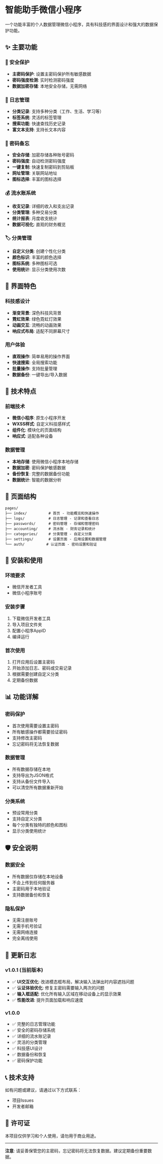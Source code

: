 # 智能助手微信小程序

一个功能丰富的个人数据管理微信小程序，具有科技感的界面设计和强大的数据保护功能。

## ✨ 主要功能

### 🔐 安全保护
- **主密码保护**: 设置主密码保护所有敏感数据
- **密码强度检测**: 实时检测密码强度
- **数据加密存储**: 本地安全存储，无需网络

### 📝 日志管理
- **分类记录**: 支持多种分类（工作、生活、学习等）
- **标签系统**: 灵活的标签管理
- **搜索功能**: 快速查找历史记录
- **富文本支持**: 支持长文本内容

### 🔑 密码备忘
- **安全存储**: 加密存储各种账号密码
- **密码强度**: 自动检测密码强度
- **一键复制**: 快速复制密码到剪贴板
- **网址管理**: 关联网站地址
- **图标选择**: 丰富的图标选择

### 💰 流水账系统
- **收支记录**: 详细的收入和支出记录
- **分类管理**: 多种交易分类
- **统计报表**: 月度收支统计
- **数据可视化**: 直观的财务概览

### 🏷️ 分类管理
- **自定义分类**: 创建个性化分类
- **颜色标识**: 丰富的颜色选择
- **图标系统**: 多种图标可选
- **使用统计**: 显示分类使用次数

## 🎨 界面特色

### 科技感设计
- **渐变背景**: 深色科技风背景
- **霓虹效果**: 绿色霓虹灯效果
- **动画交互**: 流畅的动画效果
- **响应式布局**: 适配不同屏幕尺寸

### 用户体验
- **直观操作**: 简单易用的操作界面
- **快速搜索**: 全局搜索功能
- **批量操作**: 支持批量管理
- **数据备份**: 一键导出/导入数据

## 🚀 技术特点

### 前端技术
- **微信小程序**: 原生小程序开发
- **WXSS样式**: 自定义科技感样式
- **组件化**: 模块化的页面结构
- **响应式**: 适配各种设备

### 数据管理
- **本地存储**: 使用微信小程序本地存储
- **数据加密**: 密码保护敏感数据
- **备份恢复**: 完整的数据备份功能
- **数据统计**: 智能的数据分析

## 📱 页面结构

```
pages/
├── index/          # 首页 - 功能概览和快速操作
├── logs/           # 日志管理 - 记录和查看日志
├── passwords/      # 密码管理 - 存储和管理密码
├── accounting/     # 流水账 - 财务记录和统计
├── categories/     # 分类管理 - 自定义分类
├── settings/       # 设置页面 - 应用设置和数据管理
└── auth/          # 认证页面 - 密码设置和验证
```

## 🔧 安装和使用

### 环境要求
- 微信开发者工具
- 微信小程序账号

### 安装步骤
1. 下载微信开发者工具
2. 导入项目文件夹
3. 配置小程序AppID
4. 编译运行

### 首次使用
1. 打开应用后设置主密码
2. 开始添加日志、密码或交易记录
3. 根据需要创建自定义分类
4. 定期备份数据

## 📊 功能详解

### 密码保护
- 首次使用需要设置主密码
- 所有敏感操作都需要验证密码
- 支持修改主密码
- 忘记密码将无法恢复数据

### 数据管理
- 所有数据存储在本地
- 支持导出为JSON格式
- 支持从备份文件导入
- 可以清空所有数据重新开始

### 分类系统
- 预设常用分类
- 支持自定义分类
- 每个分类有独特的颜色和图标
- 显示分类使用统计

## 🛡️ 安全说明

### 数据安全
- 所有数据仅存储在本地设备
- 不会上传到任何服务器
- 主密码用于本地验证
- 支持数据备份和恢复

### 隐私保护
- 无需注册账号
- 无需手机号验证
- 无需网络连接
- 完全离线使用

## 🔄 更新日志

### v1.0.1 (当前版本)
- ✅ **UI交互优化**: 改进模态框布局，解决输入法弹出时内容遮挡问题
- ✅ **认证体验优化**: 修复主密码需要输入两次的问题
- ✅ **输入框适配**: 优化所有输入区域在移动设备上的显示效果
- ✅ **性能改进**: 提升页面加载和响应速度

### v1.0.0
- ✅ 完整的日志管理功能
- ✅ 安全的密码存储系统
- ✅ 详细的流水账记录
- ✅ 灵活的分类管理
- ✅ 科技感UI设计
- ✅ 数据备份和恢复
- ✅ 密码保护功能

## 📞 技术支持

如有问题或建议，请通过以下方式联系：
- 项目Issues
- 开发者邮箱

## 📄 许可证

本项目仅供学习和个人使用，请勿用于商业用途。

---

**注意**: 请妥善保管您的主密码，忘记密码将无法恢复数据。建议定期备份重要数据。
